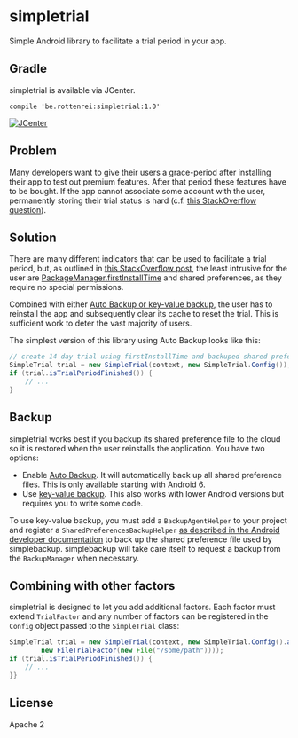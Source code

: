 # simpletrial

Simple Android library to facilitate a trial period in your app.

## Gradle

simpletrial is available via JCenter.

    compile 'be.rottenrei:simpletrial:1.0' 

[ ![JCenter](https://api.bintray.com/packages/karottenreibe/simpletrial/simpletrial/images/download.svg) ](https://bintray.com/karottenreibe/simpletrial/simpletrial/_latestVersion)

## Problem

Many developers want to give their users a grace-period after installing their app to test out premium features.
After that period these features have to be bought. If the app cannot associate some account with the user, permanently
storing their trial status is hard (c.f. [this StackOverflow question][1]).

## Solution

There are many different indicators that can be used to facilitate a trial period, but, as outlined in
[this StackOverflow post][2], the least intrusive for the user are [PackageManager.firstInstallTime][3]
and shared preferences, as they require no special permissions.

Combined with either [Auto Backup or key-value backup][4], the user has to reinstall the app and subsequently clear
its cache to reset the trial. This is sufficient work to deter the vast majority of users.

The simplest version of this library using Auto Backup looks like this:

```java
// create 14 day trial using firstInstallTime and backuped shared preferences
SimpleTrial trial = new SimpleTrial(context, new SimpleTrial.Config());
if (trial.isTrialPeriodFinished()) {
    // ...
}
```

## Backup

simpletrial works best if you backup its shared preference file to the cloud so it is restored when
the user reinstalls the application. You have two options:

- Enable [Auto Backup][5]. It will automatically back up all shared preference files. This is
  only available starting with Android 6.
- Use [key-value backup][6]. This also works with lower Android versions but requires you to write
  some code.

To use key-value backup, you must
add a `BackupAgentHelper` to your project and register a `SharedPreferencesBackupHelper`
[as described in the Android developer documentation][7] to back up
the shared preference file used by simplebackup. simplebackup will take care itself to request a
backup from the `BackupManager` when necessary.

## Combining with other factors

simpletrial is designed to let you add additional factors. Each factor must extend `TrialFactor`
and any number of factors can be registered in the `Config` object passed to the `SimpleTrial`
class:

```java
SimpleTrial trial = new SimpleTrial(context, new SimpleTrial.Config().addFactor(
        new FileTrialFactor(new File("/some/path"))));
if (trial.isTrialPeriodFinished()) {
    // ...
}}
```

## License

Apache 2

[1]: http://stackoverflow.com/q/995719/1396068
[2]: http://stackoverflow.com/a/42321380/1396068
[3]: https://developer.android.com/reference/android/content/pm/PackageInfo.html#firstInstallTime
[4]: https://developer.android.com/guide/topics/data/backup.html
[5]: https://developer.android.com/guide/topics/data/autobackup.html
[6]: https://developer.android.com/guide/topics/data/keyvaluebackup.html
[7]: https://developer.android.com/guide/topics/data/keyvaluebackup.html#SharedPreferences